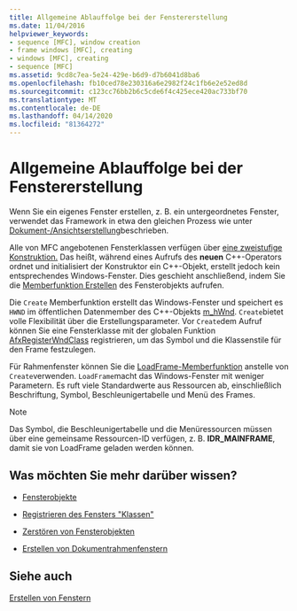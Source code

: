 ```yaml
---
title: Allgemeine Ablauffolge bei der Fenstererstellung
ms.date: 11/04/2016
helpviewer_keywords:
- sequence [MFC], window creation
- frame windows [MFC], creating
- windows [MFC], creating
- sequence [MFC]
ms.assetid: 9cd8c7ea-5e24-429e-b6d9-d7b6041d8ba6
ms.openlocfilehash: fb10ced78e230316a6e2982f24c1fb6e2e52ed8d
ms.sourcegitcommit: c123cc76bb2b6c5cde6f4c425ece420ac733bf70
ms.translationtype: MT
ms.contentlocale: de-DE
ms.lasthandoff: 04/14/2020
ms.locfileid: "81364272"
---
```

# <a name="general-window-creation-sequence"></a>Allgemeine Ablauffolge bei der Fenstererstellung

Wenn Sie ein eigenes Fenster erstellen, z. B. ein untergeordnetes Fenster, verwendet das Framework in etwa den gleichen Prozess wie unter [Dokument-/Ansichtserstellung](../mfc/document-view-creation.md)beschrieben.

Alle von MFC angebotenen Fensterklassen verfügen über [eine zweistufige Konstruktion.](../mfc/one-stage-and-two-stage-construction-of-objects.md) Das heißt, während eines Aufrufs des **neuen** C++-Operators ordnet und initialisiert der Konstruktor ein C++-Objekt, erstellt jedoch kein entsprechendes Windows-Fenster. Dies geschieht anschließend, indem Sie die [Memberfunktion Erstellen](../mfc/reference/cwnd-class.md#create) des Fensterobjekts aufrufen.

Die `Create` Memberfunktion erstellt das Windows-Fenster und speichert es `HWND` im öffentlichen Datenmember des C++-Objekts [m_hWnd](../mfc/reference/cwnd-class.md#m_hwnd). `Create`bietet volle Flexibilität über die Erstellungsparameter. Vor `Create`dem Aufruf können Sie eine Fensterklasse mit der globalen Funktion [AfxRegisterWndClass](../mfc/reference/application-information-and-management.md#afxregisterwndclass) registrieren, um das Symbol und die Klassenstile für den Frame festzulegen.

Für Rahmenfenster können Sie die [LoadFrame-Memberfunktion](../mfc/reference/cframewnd-class.md#loadframe) anstelle von `Create`verwenden. `LoadFrame`macht das Windows-Fenster mit weniger Parametern. Es ruft viele Standardwerte aus Ressourcen ab, einschließlich Beschriftung, Symbol, Beschleunigertabelle und Menü des Frames.

> [!NOTE]
> Das Symbol, die Beschleunigertabelle und die Menüressourcen müssen über eine gemeinsame Ressourcen-ID verfügen, z. B. **IDR_MAINFRAME**, damit sie von LoadFrame geladen werden können.

## <a name="what-do-you-want-to-know-more-about"></a>Was möchten Sie mehr darüber wissen?

- [Fensterobjekte](../mfc/window-objects.md)

- [Registrieren des Fensters "Klassen"](../mfc/registering-window-classes.md)

- [Zerstören von Fensterobjekten](../mfc/destroying-window-objects.md)

- [Erstellen von Dokumentrahmenfenstern](../mfc/creating-document-frame-windows.md)

## <a name="see-also"></a>Siehe auch

[Erstellen von Fenstern](../mfc/creating-windows.md)
